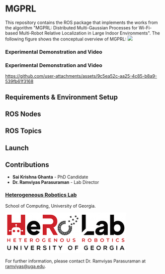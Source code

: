 # MGPRL

This repository contains the ROS package that implements the works from the algorithm "MGPRL: Distributed Multi-Gaussian Processes for Wi-Fi-based Multi-Robot Relative Localization in Large Indoor Environments". The following figure shows the conceptual overview of MGPRL:
![](Images/Overiew.png)


### Experimental Demonstration and Video

### Experimental Demonstration and Video
https://github.com/user-attachments/assets/9c5ea52c-aa25-4c85-b8a9-539fb61f3168

## Requirements & Environment Setup

## ROS Nodes
## ROS Topics
## Launch
## Contributions

- **Sai Krishna Ghanta** - PhD Candidate
- **Dr. Ramviyas Parasuraman** - Lab Director

### [Heterogeneous Robotics Lab](https://hero.uga.edu/)
School of Computing, University of Georgia.


![](Images/Lab.png)

For further information, please contact Dr. Ramviyas Parasuraman at [ramviyas@uga.edu](mailto:ramviyas@uga.edu). 

